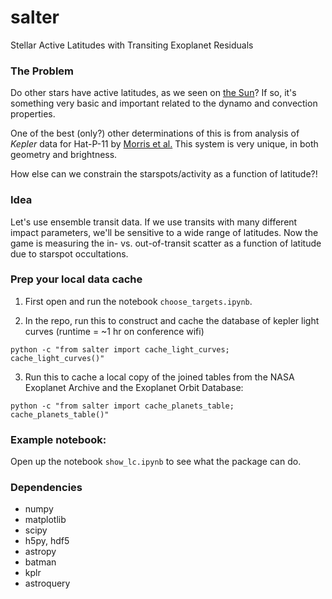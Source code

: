 # salter
Stellar Active Latitudes with Transiting Exoplanet Residuals

### The Problem
Do other stars have active latitudes, as we seen on [the Sun](https://en.wikipedia.org/wiki/Spörer%27s_law)? If so, it's something very basic and important related to the dynamo and convection properties.

One of the best (only?) other determinations of this is from analysis of *Kepler* data for Hat-P-11 by [Morris et al.](https://arxiv.org/abs/1708.02583) This system is very unique, in both geometry and brightness.

How else can we constrain the starspots/activity as a function of latitude?!

### Idea
Let's use ensemble transit data. If we use transits with many different impact parameters, we'll be sensitive to a wide range of latitudes. Now the game is measuring the in- vs. out-of-transit scatter as a function of latitude due to starspot occultations.

### Prep your local data cache
1. First open and run the notebook `choose_targets.ipynb`. 

2. In the repo, run this to construct and cache the database of kepler light curves (runtime = ~1 hr on conference wifi)
```
python -c "from salter import cache_light_curves; cache_light_curves()"
```
3. Run this to cache a local copy of the joined tables from the NASA Exoplanet Archive and the Exoplanet Orbit Database:
```
python -c "from salter import cache_planets_table; cache_planets_table()"
```

### Example notebook: 

Open up the notebook `show_lc.ipynb` to see what the package can do.

### Dependencies

* numpy 
* matplotlib
* scipy
* h5py, hdf5
* astropy
* batman
* kplr
* astroquery
